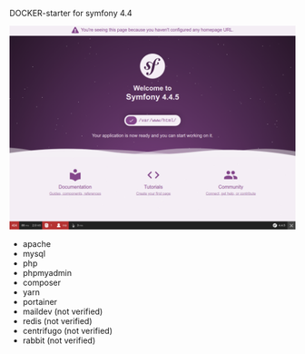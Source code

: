 DOCKER-starter for symfony 4.4

![alt text](capture_sf4.png?raw=true "Default page")
- apache
- mysql
- php
- phpmyadmin
- composer
- yarn
- portainer
- maildev (not verified)
- redis (not verified)
- centrifugo (not verified)
- rabbit (not verified)